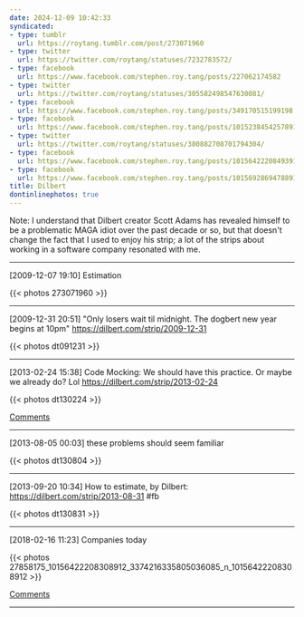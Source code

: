 ```yaml
---
date: 2024-12-09 10:42:33
syndicated:
- type: tumblr
  url: https://roytang.tumblr.com/post/273071960
- type: twitter
  url: https://twitter.com/roytang/statuses/7232783572/
- type: facebook
  url: https://www.facebook.com/stephen.roy.tang/posts/227062174582
- type: twitter
  url: https://twitter.com/roytang/statuses/305582498547630081/
- type: facebook
  url: https://www.facebook.com/stephen.roy.tang/posts/349170515199198
- type: facebook
  url: https://www.facebook.com/stephen.roy.tang/posts/10152384542578912
- type: twitter
  url: https://twitter.com/roytang/statuses/380882708701794304/
- type: facebook
  url: https://www.facebook.com/stephen.roy.tang/posts/10156422208493912
- type: facebook
  url: https://www.facebook.com/stephen.roy.tang/posts/10156928694788912
title: Dilbert
dontinlinephotos: true
---
```


Note: I understand that Dilbert creator Scott Adams has revealed himself to be a problematic MAGA idiot over the past decade or so, but that doesn't change the fact that I used to enjoy his strip; a lot of the strips about working in a software company resonated with me. 

---

<time id="273071960">[2009-12-07 19:10] </time> Estimation

{{< photos 273071960 >}}

---

<time id="7232783572">[2009-12-31 20:51] </time> "Only losers wait til midnight. The dogbert new year begins at 10pm" https://dilbert.com/strip/2009-12-31

{{< photos dt091231 >}}

---

<time id="305582498547630081">[2013-02-24 15:38] </time> Code Mocking: We should have this practice. Or maybe we already do? Lol https://dilbert.com/strip/2013-02-24

{{< photos dt130224 >}}

[Comments](#comment-517bf17e-7e31-4966-bf3f-1a8a7e8df014)

---

<time id="10152384542578912">[2013-08-05 00:03] </time> these problems should seem familiar

{{< photos dt130804 >}}

---

<time id="380882708701794304">[2013-09-20 10:34] </time> How to estimate, by Dilbert: https://dilbert.com/strip/2013-08-31 #fb

{{< photos dt130831 >}}

---

<time id="10156422208308912">[2018-02-16 11:23] </time> Companies today

{{< photos 27858175_10156422208308912_3374216335805036085_n_10156422208308912 >}}

[Comments](#comment-5a875b69-25fa-4310-9dc6-9ff5a8793f0e)

---

